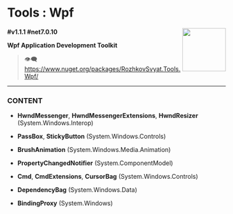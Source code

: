 # Tools : Wpf

<img align="right" width="100" height="100" src="https://github.com/rozhkovsvyat/Tools.RecipeFactory/assets/71471748/ba1a969f-e54f-46d5-8f7f-70aa6434e063">

**#v1.1.1 #net7.0.10**

**Wpf Application Development Toolkit**

> :eye_speech_bubble: https://www.nuget.org/packages/RozhkovSvyat.Tools.Wpf/

---

### CONTENT

* **HwndMessenger**, **HwndMessengerExtensions**, **HwndResizer** (System.Windows.Interop)
  
* **PassBox**, **StickyButton** (System.Windows.Controls)
  
* **BrushAnimation** (System.Windows.Media.Animation)
  
* **PropertyChangedNotifier** (System.ComponentModel)
  
* **Cmd**, **CmdExtensions**, **CursorBag** (System.Windows.Controls)
  
* **DependencyBag** (System.Windows.Data)
  
* **BindingProxy** (System.Windows)
